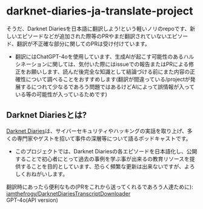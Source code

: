 # darknet-diaries-ja-translate-project 
そうだ、Darknet Diariesを日本語に翻訳しよう!という軽いノリのrepoです、新しいエピソードなどが追加された際等のPRやまだ翻訳されていないエピソード、翻訳が不正確な部分に関してのPRは受け付けています。
- 翻訳にはChatGPT-4oを使用しています、生成AIが起こす可能性のあるハルシネーションに関しては、気付いた際にはissueでの報告またはPRによる修正をお願いします、読んだ後完全な知識として結論づける前にまた内容の正確性について調べることをおすすめします(翻訳が間違っている/projectが発展するにつれて少なるであろう問題ではあるけどAIによって誤情報が入っている等の可能性が入っているためです)

## Darknet Diariesとは?
[Darknet Diaries](https://darknetdiaries.com)は、サイバーセキュリティやハッキングの実話を取り上げ、多くの専門家やゲストを招いて事件の深層等について語るポッドキャストです。
- このプロジェクトでは、Darknet Diariesの各エピソードを日本語化し、公開することで初心者にとって過去の事例を学ぶ事が出来るの教育リソースを提供することを目的としています、恐らく頻繁な更新は出来ないですが、よろしくおねがいします。

翻訳時にあったら便利なもの(PRをこれから送ってくれるであろう人達ために):<br>
[iamthefrogy/DarknetDiariesTranscriptDownloader](https://github.com/iamthefrogy/DarknetDiariesTranscriptDownloader)<br>
GPT-4o(API version)
